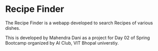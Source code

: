 # Recipe Finder
The Recipe Finder is a webapp developed to search Recipes of various dishes.

This is developed by Mahendra Dani as a project for Day 02 of Spring Bootcamp organized by AI Club, VIT Bhopal universtiy.